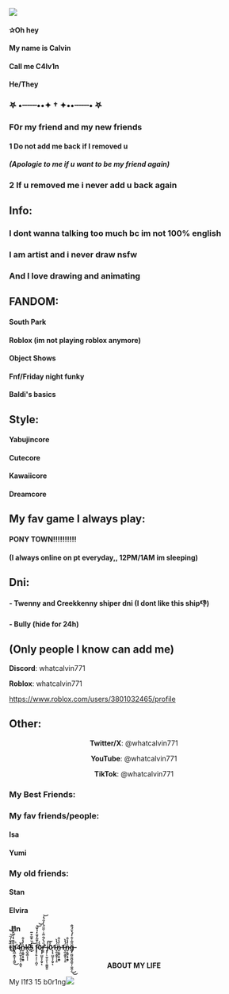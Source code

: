 <img src="https://media.discordapp.net/attachments/1239809950243491882/1245871558963236884/C4lv1n_20240531052655.png?ex=665a53ce&is=6659024e&hm=9bc14bc2b68261baae4026ce43fb631e017fc88d8084dbc4b2cc428e7a9c30a4&=&format=webp&quality=lossless&width=612&height=612" /></p>
<h4>✰Oh hey</h4><h4>My name is Calvin</h4><h4>Call me C4lv1n</h4><h4>He/They</h4><p style="text-align:center;" <p style></p><h3>𖤐 •┈┈┈••✦ † ✦••┈┈┈• 𖤐</h3><p style></p><h3>F0r my friend and my new friends</h3><p style></p><h4>1 Do not add me back if I removed u</h4><h5>(Apologie to me if u want to be my friend again)</h5><p style></p><h3>2 If u removed me i never add u back again</h3><p style></p><h2><strong>Info:</strong></h2><h3>I dont wanna talking too much bc im not 100% english</h3><p style></p><h3>I am artist and i never draw nsfw</h3><h3>And I love drawing and animating</h3><p style></p><h2><strong>FANDOM:</strong></h2><h4>South Park</h4><h4>Roblox (im not playing roblox anymore)</h4><h4>Object Shows</h4><h4>Fnf/Friday night funky</h4><h4>Baldi's basics</h4><p style></p><h2><strong>Style:</strong></h2><h4>Yabujincore</h4><h4>Cutecore</h4><h4>Kawaiicore</h4><h4>Dreamcore</h4><p style></p><h2>My fav game I always play:</h2><h4>PONY TOWN!!!!!!!!!!</h4><h4>(I always online on pt everyday,, 12PM/1AM im sleeping)</h4><p style></p><h2><strong>Dni:</strong></h2><h4>- Twenny and Creekkenny shiper dni (I dont like this ship👎)</h4><p style></p><h4>- Bully (hide for 24h)</h4><p style></p><h2>(Only people I know can add me<strong>)</strong></h2><p style><strong>Discord</strong>: whatcalvin771</p><p style><strong>Roblox</strong>: whatcalvin771</p><p style><a href="https://www.roblox.com/users/3801032465/profile">https://www.roblox.com/users/3801032465/profile</a></p><h2><strong>Other:</strong></h2><p style="text-align:center;"><strong>Twitter/X</strong>: @whatcalvin771</p><p style="text-align:center;"><strong>YouTube</strong>: @whatcalvin771</p><p style="text-align:center;"><strong>TikTok</strong>: @whatcalvin771</p><p style="text-align:center;"></p><h3><strong>My Best Friends:</strong></h3><p style></p><h3><strong>My fav friends/people:
</strong></h3><h4>Isa<h4><h4>Yumi<h4></h4></h4><p style></p><h3><strong>My old friends:</strong></h3><h4>Stan</h4><h4>Elvira</h4><h4>J1n</h4><h4>t̵̏͛̃̍́̈̚͜͝ȟ̸̨̯̲̝̳͓͎̭͖͊̄̔̽̓̂̋̇̋̀̕̚͜4̵̧̣̲̤̣̞͈̦̠̣̻̂̌ͅ️ṉ̵͓̬͈̞̥̭̥̇̓̔͋k̵̨̪̖͇͙͎̜ׅ͊̌͘͜5̵̝̒̏̐̿̐͂͠ ḟ̴̧̧̗͍͉͔̹͎̻͓̇͊̃̒̄̈̓̉̌̈͝͝0̷̨͓̟̺̮̝̦̤̥̀̀̍ͅŕ̶̛̰̱̈́̀́̑̿̾͛͂̈́͗̓̈́̒͘͝️ ️️️️️️j̷̧̙̠͚̠͍̙̜̱̳̱͈̒͠0̷̨͓̟̺̮̝̦̤̥̀̀̍ͅ1̶̨͚͙͖̥̹̦͍̈́̔̀️ṉ̵͓̬͈̞̥̭̥̇̓̔͋1̶̨͚͙͖̥̹̦͍̈́̔̀️ṉ̵͓̬͈̞̥̭̥̇̓̔͋ğ̶̡͚̺̼̱̺̘̳̘̩͚̯͔̎̅̍͋̒́̔̈́̎̂͜͜</h4><p style="text-align:center;"></p><p style="text-align:center;"><strong>ABOUT MY LIFE</strong></p><p style>My l1f3 15 b0r1ng<img src="https://64.media.tumblr.com/f9085ece9d47e906b4f82d9f193f758f/a4c6b5878c6261a9-57/s640x960/da7cc436f83d5d1224fa6ece9d701e7eb08eb3ed.gifv" /></p>
